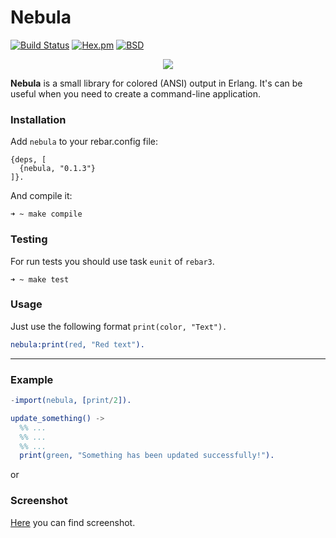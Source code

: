 # Nebula

[![Build Status](https://travis-ci.org/lk-geimfari/smokkfiskur.svg?branch=master)](https://travis-ci.org/lk-geimfari/nebula)
[![Hex.pm](https://img.shields.io/hexpm/v/plug.svg)](https://hex.pm/packages/nebula)
[![BSD](https://img.shields.io/pypi/l/Django.svg?maxAge=2592000)](https://github.com/lk-geimfari/nebula/blob/master/LICENSE)

<p align="center">
  <img src="https://raw.githubusercontent.com/lk-geimfari/nebula/master/other/logo.png">
</p>

__Nebula__ is a small library for colored (ANSI) output in Erlang. It's can be useful when you need to create a command-line application.


### Installation

Add `nebula` to your rebar.config file:
```
{deps, [
  {nebula, "0.1.3"}
]}.
```

And compile it:

```
➜ ~ make compile
```

### Testing
For run tests you should use task `eunit` of `rebar3`. 
```
➜ ~ make test
```

### Usage
Just use the following format `print(color, "Text").`

```erlang
nebula:print(red, "Red text").
```
---------
### Example
```erlang
-import(nebula, [print/2]).

update_something() ->
  %% ...
  %% ...
  %% ...
  print(green, "Something has been updated successfully!").
```
or


### Screenshot

[Here](https://raw.githubusercontent.com/lk-geimfari/nebula/master/other/screen.png) you can find screenshot.
